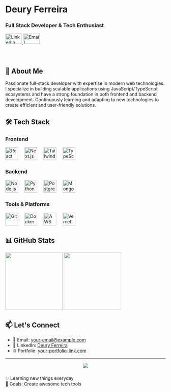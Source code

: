 <h1 align="left">Deury Ferreira</h1>
<h3 align="left">Full Stack Developer & Tech Enthusiast</h3>

<div align="left">
  <a href="https://www.linkedin.com/in/deury-ferreira-2604ab239/" target="_blank">
    <img src="https://raw.githubusercontent.com/maurodesouza/profile-readme-generator/master/src/assets/icons/social/linkedin/default.svg" width="52" height="32" alt="LinkedIn" />
  </a>
  <a href="mailto:your-email@example.com" target="_blank">
    <img src="https://skillicons.dev/icons?i=gmail" width="52" height="32" alt="Email" />
  </a>
</div>

###

<br>

## 🚀 About Me

Passionate full-stack developer with expertise in modern web technologies. I specialize in building scalable applications using JavaScript/TypeScript ecosystems and have a strong foundation in both frontend and backend development. Continuously learning and adapting to new technologies to create efficient and user-friendly solutions.

## 🛠️ Tech Stack

### Frontend
<div align="left">
  <img src="https://skillicons.dev/icons?i=react" height="40" alt="React" />
  <img width="12" />
  <img src="https://skillicons.dev/icons?i=nextjs" height="40" alt="Next.js" />
  <img width="12" />
  <img src="https://skillicons.dev/icons?i=tailwind" height="40" alt="Tailwind CSS" />
  <img width="12" />
  <img src="https://skillicons.dev/icons?i=typescript" height="40" alt="TypeScript" />
</div>

### Backend
<div align="left">
  <img src="https://skillicons.dev/icons?i=nodejs" height="40" alt="Node.js" />
  <img width="12" />
  <img src="https://skillicons.dev/icons?i=py" height="40" alt="Python" />
  <img width="12" />
  <img src="https://skillicons.dev/icons?i=postgres" height="40" alt="PostgreSQL" />
  <img width="12" />
  <img src="https://skillicons.dev/icons?i=mongodb" height="40" alt="MongoDB" />
</div>

### Tools & Platforms
<div align="left">
  <img src="https://skillicons.dev/icons?i=git" height="40" alt="Git" />
  <img width="12" />
  <img src="https://skillicons.dev/icons?i=docker" height="40" alt="Docker" />
  <img width="12" />
  <img src="https://skillicons.dev/icons?i=aws" height="40" alt="AWS" />
  <img width="12" />
  <img src="https://skillicons.dev/icons?i=vercel" height="40" alt="Vercel" />
</div>

## 📊 GitHub Stats

<div align="left">
  <img height="180em" src="https://github-readme-stats.vercel.app/api?username=YOUR_USERNAME&show_icons=true&theme=dark&hide_border=true&count_private=true" />
  <img height="180em" src="https://github-readme-stats.vercel.app/api/top-langs/?username=YOUR_USERNAME&layout=compact&theme=dark&hide_border=true" />
</div>

## 📫 Let's Connect

- 📧 Email: [your-email@example.com](mailto:your-email@example.com)
- 💼 LinkedIn: [Deury Ferreira](https://www.linkedin.com/in/deury-ferreira-2604ab239/)
- 🌐 Portfolio: [your-portfolio-link.com](https://your-portfolio-link.com)

---

<div align="center">
  
  ![](https://visitor-badge.laobi.icu/badge?page_id=YOUR_USERNAME.YOUR_USERNAME)
  
</div>





###

<p align="left">✨ Learning new things everyday<br>🎯 Goals: Create awesome tech tools</p>



###


